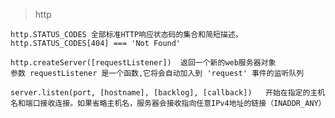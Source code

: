 > http

    http.STATUS_CODES 全部标准HTTP响应状态码的集合和简短描述。
    http.STATUS_CODES[404] === 'Not Found'

    http.createServer([requestListener])  返回一个新的web服务器对象
    参数 requestListener 是一个函数,它将会自动加入到 'request' 事件的监听队列

    server.listen(port, [hostname], [backlog], [callback])   开始在指定的主机名和端口接收连接。如果省略主机名，服务器会接收指向任意IPv4地址的链接（INADDR_ANY）
